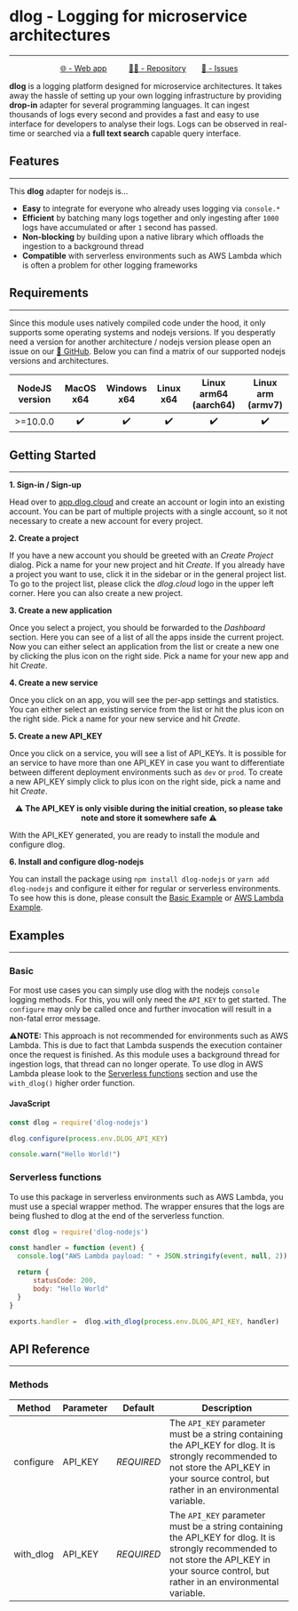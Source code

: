 # dlog - Logging for microservice architectures

_________________

<div align="center">

[🌐 - Web app](https://app.dlog.cloud)
&nbsp;&nbsp;&nbsp;&nbsp;&nbsp;&nbsp;&nbsp;&nbsp;
[🐱‍💻 - Repository](https://github.com/lennartvrg/dlog)
&nbsp;&nbsp;&nbsp;&nbsp;&nbsp;
[📝 - Issues](https://github.com/lennartvrg/dlog/issues)
</div>


**dlog** is a logging platform designed for microservice architectures. It takes away the hassle of setting up your own
logging infrastructure by providing **drop-in** adapter for several programming languages. It can ingest thousands of
logs every second and provides a fast and easy to use interface for developers to analyse their logs. Logs
can be observed in real-time or searched via a **full text search** capable query interface.


## Features

_________________

This **dlog** adapter for nodejs is...

- **Easy** to integrate for everyone who already uses logging via `console.*`
- **Efficient** by batching many logs together and only ingesting after `1000` logs have accumulated or after `1` second
  has passed.
- **Non-blocking** by building upon a native library which offloads the ingestion to a background thread
- **Compatible** with serverless environments such as AWS Lambda which is often a problem for other logging frameworks


## Requirements
_________________

Since this module uses natively compiled code under the hood, it only supports some operating systems and nodejs versions.
If you desperatly need a version for another architecture / nodejs version please open an issue on our
[📝 GitHub](https://github.com/lennartvrg/dlog/issues). Below you can find a matrix of our supported nodejs versions and
architectures.


| NodeJS version | MacOS x64 | Windows x64 | Linux x64 | Linux arm64 (aarch64) | Linux arm (armv7) |
|:--------------:|:---------:|:-----------:|:---------:|:---------------------:|:-----------------:|
|    >=10.0.0    |     ✔️     |      ✔️      |     ✔️     |           ✔️           |         ✔️         |


## Getting Started

_________________

**1. Sign-in / Sign-up**

Head over to [app.dlog.cloud](https://app.dlog.cloud) and create an account or login into an existing account.
You can be part of multiple projects with a single account, so it not necessary to create a new account for every project.

**2. Create a project**

If you have a new account you should be greeted with an *Create Project* dialog. Pick a name for your new project and hit
*Create*. If you already have a project you want to use, click it in the sidebar or in the general project list. To go
to the project list, please click the *dlog.cloud* logo in the upper left corner. Here you can also create a new project.

**3. Create a new application**

Once you select a project, you should be forwarded to the *Dashboard* section. Here you can see of a list of all the apps
inside the current project. Now you can either select an application from the list or create a new one by clicking the
plus icon on the right side. Pick a name for your new app and hit *Create*.

**4. Create a new service**

Once you click on an app, you will see the per-app settings and statistics. You can either select an existing service
from the list or hit the plus icon on the right side. Pick a name for your new service and hit *Create*.

**5. Create a new API_KEY**

Once you click on a service, you will see a list of API_KEYs. It is possible for an service to have more than one API_KEY
in case you want to differentiate between different deployment environments such as `dev` or `prod`. To create a new
API_KEY simply click to plus icon on the right side, pick a name and hit *Create*.

<div align="center">

⚠️ **The API_KEY is only visible during the initial creation, so please take note and store it somewhere safe** ⚠️

</div>

With the API_KEY generated, you are ready to install the module and configure dlog.

**6. Install and configure dlog-nodejs**

You can install the package using `npm install dlog-nodejs` or `yarn add dlog-nodejs` and configure it either for regular or serverless environments.
To see how this is done, please consult the [Basic Example](#basic) or [AWS Lambda Example](#serverless-functions).


## Examples
_________________


### Basic

For most use cases you can simply use dlog with the nodejs `console` logging methods. For this, you will only need the `API_KEY`
to get started. The `configure` may only be called once and further invocation will result in a non-fatal error message.

⚠️**NOTE:** This approach is not recommended for environments such as AWS Lambda. This is due to fact that Lambda
suspends the execution container once the request is finished. As this module uses a background thread for ingestion logs,
that thread can no longer operate. To use dlog in AWS Lambda please look to the [Serverless functions](#serverless-functions)
section and use the `with_dlog()` higher order function.

#### JavaScript

```javascript
const dlog = require('dlog-nodejs')

dlog.configure(process.env.DLOG_API_KEY)

console.warn("Hello World!")
```


### Serverless functions

To use this package in serverless environments such as AWS Lambda, you must use a special wrapper method. The wrapper
ensures that the logs are being flushed to dlog at the end of the serverless function.


```javascript
const dlog = require('dlog-nodejs')

const handler = function (event) {
  console.log("AWS Lambda payload: " + JSON.stringify(event, null, 2))

  return {
      statusCode: 200,
      body: "Hello World"
  }
}

exports.handler =  dlog.with_dlog(process.env.DLOG_API_KEY, handler)
```

## API Reference

_________________


### Methods

| Method    | Parameter | Default    | Description                                                                                                                                                                                    |
|-----------|-----------|------------|------------------------------------------------------------------------------------------------------------------------------------------------------------------------------------------------|
| configure | API_KEY   | *REQUIRED* | The `API_KEY` parameter must be a string containing the API_KEY for dlog. It is strongly recommended to not store the API_KEY in your source control, but rather in an environmental variable. |
| with_dlog | API_KEY   | *REQUIRED* | The `API_KEY` parameter must be a string containing the API_KEY for dlog. It is strongly recommended to not store the API_KEY in your source control, but rather in an environmental variable. |


